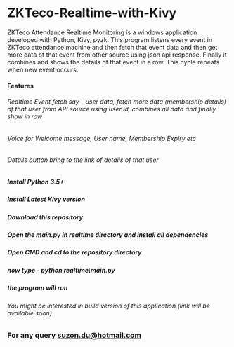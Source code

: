 # ZKTeco-Realtime-with-Kivy
ZKTeco Attendance Realtime Monitoring is a windows application developed with Python, Kivy, pyzk. This program listens every event in ZKTeco attendance machine and then fetch that event data and then get more data of that event from other source using json api response. Finally it combines and shows the details of that event in a row. This cycle repeats when new event occurs.

#### Features
###### Realtime Event fetch say - user data, fetch more data (membership details) of that user from API source using user id, combines all data and finally show in row </br>
###### Voice for Welcome message, User name, Membership Expiry etc </br>
###### Details button bring to the link of details of that user </br>

##### Install Python 3.5+
#####  Install Latest Kivy version
#####  Download this repository
#####  Open the main.py in realtime directory and install all dependencies
#####  Open CMD and cd to the repository directory
#####  now type - python realtime\main.py 
#####  the program will run 
###### You might be interested in build version of this application (link will be available soon)

### For any query suzon.du@hotmail.com
